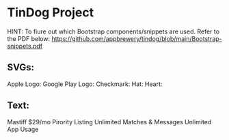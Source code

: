 # TinDog Project

HINT: To fiure out which Bootstrap components/snippets are used. Refer to the PDF below:
https://github.com/appbrewery/tindog/blob/main/Bootstrap-snippets.pdf

## SVGs:

Apple Logo:
Google Play Logo:
Checkmark:
Hat:
Heart:

## Text:

Mastiff
$29/mo
Pirority Listing
Unlimited Matches & Messages
Unlimited App Usage
